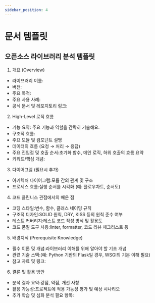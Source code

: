 ```yaml
---
sidebar_position: 4
---
```


# 문서 템플릿    


## 오픈소스 라이브러리 분석 템플릿

1. 개요 (Overview)
- 라이브러리 이름:
- 버전:
- 주요 목적:
- 주요 사용 사례:
- 공식 문서 및 레포지토리 링크:

2. High-Level 로직 흐름
- 기능 요약: 주요 기능과 역할을 간략히 기술해요.
- 구조적 흐름:
- 주요 모듈 및 컴포넌트 설명
- 데이터의 흐름 (요청 → 처리 → 응답)
- 주요 진입점 및 호출 순서:초기화 함수, 메인 로직, 하위 호출의 흐름 요약
- 키워드/핵심 개념:

3. 다이어그램 (필요시 추가)
- 아키텍처 다이어그램:모듈 간의 관계 및 구조
- 프로세스 흐름:실행 순서를 시각화 (예: 플로우차트, 순서도)

4. 코드 클린니스 관점에서의 배운 점
- 코딩 스타일:변수, 함수, 클래스 네이밍 규칙
- 구조적 디자인:SOLID 원칙, DRY, KISS 등의 원칙 준수 여부
- 테스트 커버리지:테스트 코드 작성 방식 및 활용도
- 코드 품질 도구 사용:linter, formatter, 코드 리뷰 체크리스트 등

5. 배경지식 (Prerequisite Knowledge)
- 필수 이론 및 개념:라이브러리 이해를 위해 알아야 할 기초 개념
- 관련 기술 스택:(예: Python 기반의 Flask일 경우, WSGI의 기본 이해 필요)
- 참고 자료 및 링크:

6. 결론 및 활용 방안
- 분석 결과 요약:강점, 약점, 개선 사항
- 활용 가능성:프로젝트에 적용 가능성 평가 및 예상 시나리오
- 추가 학습 및 심화 분석 필요 항목:





